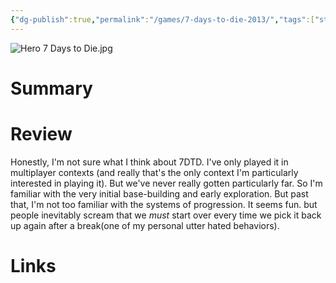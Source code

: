 ```yaml
---
{"dg-publish":true,"permalink":"/games/7-days-to-die-2013/","tags":["streamed","games"],"created":"2024-07-23","updated":"2024-10-29"}
---
```



![Hero 7 Days to Die.jpg](/img/user/Attachments/Hero%207%20Days%20to%20Die.jpg)

# Summary

# Review

Honestly, I'm not sure what I think about 7DTD. I've only played it in multiplayer contexts (and really that's the only context I'm particularly interested in playing it). But we've never really gotten particularly far. So I'm familiar with the very initial base-building and early exploration. But past that, I'm not too familiar with the systems of progression. It seems fun. but people inevitably scream that we *must* start over every time we pick it back up again after a break(one of my personal utter hated behaviors).

# Links

